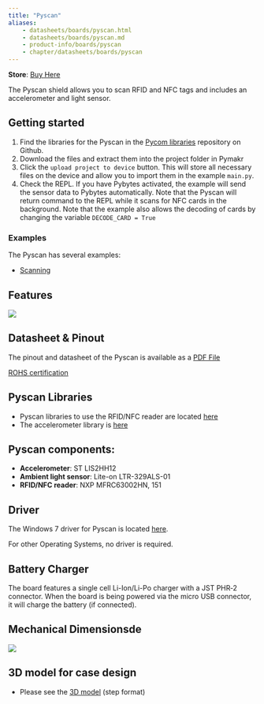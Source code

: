 ```yaml
---
title: "Pyscan"
aliases:
    - datasheets/boards/pyscan.html
    - datasheets/boards/pyscan.md
    - product-info/boards/pyscan
    - chapter/datasheets/boards/pyscan
---
```

**Store**: [Buy Here](https://pycom.io/product/pyscan/)

The Pyscan shield allows you to scan RFID and NFC tags and includes an accelerometer and light sensor.

## Getting started
1. Find the libraries for the Pyscan in the [Pycom libraries](https://github.com/pycom/pycom-libraries/releases/) repository on Github. 
1. Download the files and extract them into the project folder in Pymakr
1. Click the `upload project to device` button. This will store all necessary files on the device and allow you to import them in the example `main.py`.
1. Check the REPL. If you have Pybytes activated, the example will send the sensor data to Pybytes automatically. Note that the Pyscan will return command to the REPL while it scans for NFC cards in the background. Note that the example also allows the decoding of cards by changing the variable `DECODE_CARD = True`

### Examples
The Pyscan has several examples:
* [Scanning](/tutorials/expansionboards/scanning/)

## Features

![](/gitbook/assets/pyscan-pinout-1.png)
## Datasheet & Pinout

The pinout and datasheet of the Pyscan is available as a [PDF File](/gitbook/assets/pyscan-pinout.pdf)

[ROHS certification](/gitbook/assets/RoHs_declarations/RoHS-for-Pyscan(8286-00031P)-20190523.pdf)



## Pyscan Libraries

* Pyscan libraries to use the RFID/NFC reader are located [here](https://github.com/pycom/pycom-libraries/tree/master/pyscan)
* The accelerometer library is [here](https://github.com/pycom/pycom-libraries/blob/master/pytrack/lib/LIS2HH12.py)

## Pyscan components:

* **Accelerometer**: ST LIS2HH12
* **Ambient light sensor**: Lite-on LTR-329ALS-01
* **RFID/NFC reader**: NXP MFRC63002HN, 151

## Driver

The Windows 7 driver for Pyscan is located [here](/gettingstarted/software/drivers/).

For other Operating Systems, no driver is required.


## Battery Charger

The board features a single cell Li-Ion/Li-Po charger with a JST PHR‑2 connector. When the board is being powered via the micro USB connector, it will charge the battery (if connected).




## Mechanical Dimensionsde
![](/gitbook/assets/pyscan_V0.7_20180416_MecahnicalDimensions.png)

## 3D model for case design

* Please see the [3D model](/gitbook/assets/PyScan_v0.7.step) (step format)
